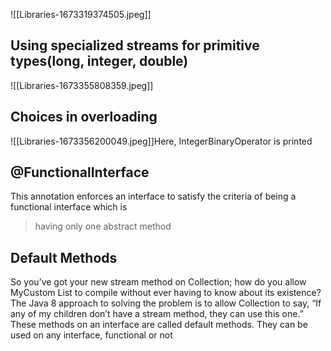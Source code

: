 ![[Libraries-1673319374505.jpeg]]
## Using specialized streams for primitive types(long, integer, double)
![[Libraries-1673355808359.jpeg]]

## Choices in overloading
![[Libraries-1673356200049.jpeg]]Here, IntegerBinaryOperator is printed

## @FunctionalInterface
This annotation enforces an interface to satisfy the criteria of being a functional interface which is 
> having only one abstract method

## Default Methods
So you’ve got your new stream method on Collection; how do you allow MyCustom List to compile without ever having to know about its existence? The Java 8 approach to solving the problem is to allow Collection to say, “If any of my children don’t have a stream method, they can use this one.” These methods on an interface are called default methods. They can be used on any interface, functional or not


